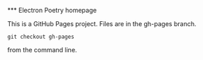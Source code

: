 *** Electron Poetry homepage

This is a GitHub Pages project. Files are in the gh-pages branch.

```
git checkout gh-pages
```

from the command line.
